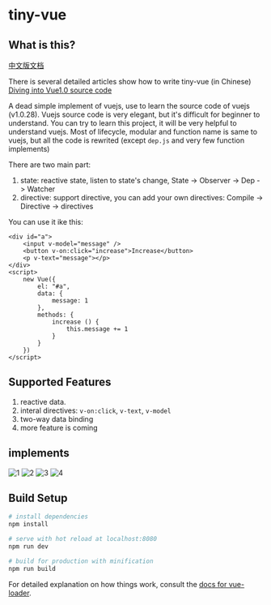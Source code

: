 # tiny-vue

## What is this?

[中文版文档](./README.cn.md)

There is several detailed articles show how to write tiny-vue (in Chinese) [Diving into Vue1.0 source code](https://github.com/lihongxun945/myblog/labels/vue1.0%E6%BA%90%E7%A0%81%E8%A7%A3%E6%9E%90)

A dead simple implement of vuejs, use to learn the source code of vuejs (v1.0.28).
Vuejs source code is very elegant, but it's difficult for beginner to understand. You can try to learn this project, it will be very helpful to understand vuejs.
Most of lifecycle, modular and function name is same to vuejs, but all the code is rewrited (except `dep.js` and very few function implements)

There are two main part:

1. state: reactive state, listen to state's change, State -> Observer -> Dep -> Watcher
2. directive: support directive, you can add your own directives: Compile -> Directive -> directives

You can use it ike this:

```
<div id="a">
	<input v-model="message" />
	<button v-on:click="increase">Increase</button>
	<p v-text="message"></p>
</div>
<script>
	new Vue({
		el: "#a",
		data: {
			message: 1
		},
		methods: {
			increase () {
				this.message += 1
			}
		}
	})
</script>
```

## Supported Features

1. reactive data.
2. interal directives: `v-on:click`, `v-text`, `v-model`
3. two-way data binding
4. more feature is coming

## implements

![1](./imgs/1.png)
![2](./imgs/2.png)
![3](./imgs/3.png)
![4](./imgs/4.png)

## Build Setup

``` bash
# install dependencies
npm install

# serve with hot reload at localhost:8080
npm run dev

# build for production with minification
npm run build
```

For detailed explanation on how things work, consult the [docs for vue-loader](http://vuejs.github.io/vue-loader).
